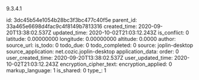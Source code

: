 9.3.4.1











































id: 3dc45b54e1054b28bc3f3bc477c40f5e
parent_id: 33a465e6698d4fac9c4f8149b7813316
created_time: 2020-09-20T13:38:02.537Z
updated_time: 2020-10-02T21:03:12.243Z
is_conflict: 0
latitude: 0.00000000
longitude: 0.00000000
altitude: 0.0000
author: 
source_url: 
is_todo: 0
todo_due: 0
todo_completed: 0
source: joplin-desktop
source_application: net.cozic.joplin-desktop
application_data: 
order: 0
user_created_time: 2020-09-20T13:38:02.537Z
user_updated_time: 2020-10-02T21:03:12.243Z
encryption_cipher_text: 
encryption_applied: 0
markup_language: 1
is_shared: 0
type_: 1